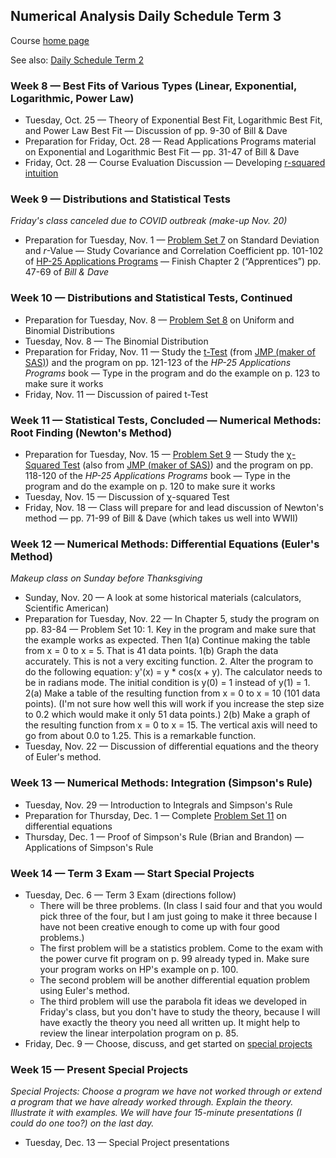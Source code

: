 ## Numerical Analysis Daily Schedule Term 3

Course [home page](./)

See also: [Daily Schedule Term 2](./daily_schedule_term_2.html)

### Week 8 &mdash; Best Fits of Various Types (Linear, Exponential, Logarithmic, Power Law)

* Tuesday, Oct. 25 &mdash; Theory of Exponential Best Fit, Logarithmic Best Fit, and Power Law Best Fit &mdash; Discussion of pp. 9-30 of Bill &amp; Dave 
* Preparation for Friday, Oct. 28 &mdash; Read Applications Programs material on Exponential and Logarithmic Best Fit &mdash; pp. 31-47 of Bill &amp; Dave
* Friday, Oct. 28 &mdash; Course Evaluation Discussion &mdash; Developing [r-squared intuition](./resources/RSquaredIntuition.pdf)

### Week 9 &mdash; Distributions and Statistical Tests

*Friday's class canceled due to COVID outbreak (make-up Nov. 20)*

* Preparation for Tuesday, Nov. 1 &mdash; [Problem Set 7](./assignments/PS07.nb.pdf) on Standard Deviation and *r*-Value &mdash; Study Covariance and Correlation Coefficient pp. 101-102 of [HP-25 Applications Programs](./resources/HP25-ApplicationsPrograms-Chapter6.pdf) &mdash; Finish Chapter 2 (&ldquo;Apprentices&rdquo;) pp. 47-69 of *Bill &amp; Dave*

### Week 10 &mdash; Distributions and Statistical Tests, Continued

* Preparation for Tuesday, Nov. 8 &mdash; [Problem Set 8](./assignments/PS08.nb.pdf) on Uniform and Binomial Distributions
* Tuesday, Nov. 8 &mdash; The Binomial Distribution
* Preparation for Friday, Nov. 11 &mdash; Study the [t-Test](./resources/StatisticalTests-t-Test.pdf) (from [JMP (maker of SAS)](https://www.jmp.com/en_us/statistics-knowledge-portal/t-test.html)) and the program on pp. 121-123 of the *HP-25 Applications Programs* book &mdash; Type in the program and do the example on p. 123 to make sure it works
* Friday, Nov. 11 &mdash; Discussion of paired t-Test

### Week 11 &mdash; Statistical Tests, Concluded &mdash; Numerical Methods: Root Finding (Newton's Method)

* Preparation for Tuesday, Nov. 15 &mdash; [Problem Set 9](./assignments/PS09.nb.pdf) &mdash; Study the [&chi;-Squared Test](./resources/StatisticalTests-ChiSquared.pdf) (also from [JMP (maker of SAS)](https://www.jmp.com/en_us/statistics-knowledge-portal/chi-square-test.html)) and the program on pp. 118-120 of the *HP-25 Applications Programs* book &mdash; Type in the program and do the example on p. 120 to make sure it works
* Tuesday, Nov. 15 &mdash; Discussion of &chi;-squared Test
* Friday, Nov. 18 &mdash; Class will prepare for and lead discussion of Newton's method &mdash; pp. 71-99 of Bill &amp; Dave (which takes us well into WWII)

### Week 12 &mdash; Numerical Methods: Differential Equations (Euler's Method)

*Makeup class on Sunday before Thanksgiving*

* Sunday, Nov. 20 &mdash; A look at some historical materials (calculators, Scientific American)
* Preparation for Tuesday, Nov. 22 &mdash; In Chapter 5, study the program on pp. 83-84 &mdash; Problem Set 10: 1. Key in the program and make sure that the example works as expected. Then 1(a) Continue making the table from x = 0 to x = 5. That is 41 data points. 1(b) Graph the data accurately. This is not a very exciting function. 2. Alter the program to do the following equation: y'(x) = y * cos(x + y). The calculator needs to be in radians mode. The initial condition is y(0) = 1 instead of y(1) = 1. 2(a) Make a table of the resulting function from x = 0 to x = 10 (101 data points). (I'm not sure how well this will work if you increase the step size to 0.2 which would make it only 51 data points.) 2(b) Make a graph of the resulting function from x = 0 to x = 15. The vertical axis will need to go from about 0.0 to 1.25. This is a remarkable function.
* Tuesday, Nov. 22 &mdash; Discussion of differential equations and the theory of Euler's method.

### Week 13 &mdash; Numerical Methods: Integration (Simpson's Rule)

* Tuesday, Nov. 29 &mdash; Introduction to Integrals and Simpson's Rule
* Preparation for Thursday, Dec. 1 &mdash; Complete [Problem Set 11](./assignments/PS11.nb.pdf) on differential equations
* Thursday, Dec. 1 &mdash; Proof of Simpson's Rule (Brian and Brandon) &mdash; Applications of Simpson's Rule

### Week 14 &mdash; Term 3 Exam &mdash; Start Special Projects

* Tuesday, Dec. 6 &mdash; Term 3 Exam (directions follow)
  * There will be three problems. (In class I said four and that you would pick three of the four, but I am just going to make it three because I have not been creative enough to come up with four good problems.)
  * The first problem will be a statistics problem. Come to the exam with the power curve fit program on p. 99 already typed in. Make sure your program works on HP's example on p. 100.
  * The second problem will be another differential equation problem using Euler's method.
  * The third problem will use the parabola fit ideas we developed in Friday's class, but you don't have to study the theory, because I will have exactly the theory you need all written up.  It might help to review the linear interpolation program on p. 85.
* Friday, Dec. 9 &mdash; Choose, discuss, and get started on [special projects](./special_projects.html)

### Week 15 &mdash; Present Special Projects

*Special Projects: Choose a program we have not worked through or extend a program that we have already worked through. Explain the theory. Illustrate it with examples. We will have four 15-minute presentations (I could do one too?) on the last day.*

* Tuesday, Dec. 13 &mdash; Special Project presentations
